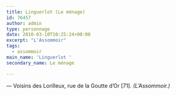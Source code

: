 ```yaml
---
title: Linguerlot (Le ménage)
id: 76457
author: admin
type: personnage
date: 2010-03-10T10:25:24+00:00
excerpt: "L'Assommoir"
tags:
  - assommoir
main_name: 'Linguerlot '
secondary_name: Le ménage

---
```

— Voisins des Lorilleux, rue de la Goutte d&rsquo;Or [71]. _(L&rsquo;Assommoir.)_